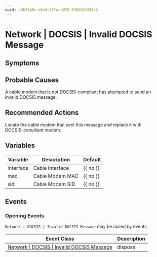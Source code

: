 ```yaml
---
uuid: c3b73a9c-e6ed-47fa-a970-5765584339c2
---
```

# Network | DOCSIS | Invalid DOCSIS Message

## Symptoms

## Probable Causes

A cable modem that is not DOCSIS-compliant has attempted to send an invalid DOCSIS message.

## Recommended Actions

Locate the cable modem that sent this message and replace it with DOCSIS-compliant modem.

## Variables

Variable | Description | Default
--- | --- | ---
interface | Cable interface | {{ no }}
mac | Cable Modem MAC | {{ no }}
sid | Cable Modem SID | {{ no }}

## Events

### Opening Events
`Network | DOCSIS | Invalid DOCSIS Message` may be raised by events

Event Class | Description
--- | ---
[Network \| DOCSIS \| Invalid DOCSIS Message](../../../event-classes/network/docsis/invalid-docsis-message.md) | dispose
